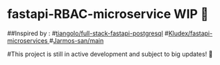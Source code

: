 # fastapi-RBAC-microservice   WIP :construction_worker:


##Inspired by :
#[tiangolo/full-stack-fastapi-postgresql](https://github.com/tiangolo/full-stack-fastapi-postgresql/)
#[Kludex/fastapi-microservices ](https://github.com/Kludex/fastapi-microservices)
#[Jarmos-san/main](https://gist.github.com/Jarmos-san/0b655a3f75b698833188922b714562e5)


#This project is still in active development and subject to big updates! :construction_worker: